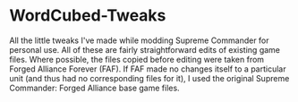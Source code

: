 # WordCubed-Tweaks
All the little tweaks I've made while modding Supreme Commander for personal use.
All of these are fairly straightforward edits of existing game files. Where possible, the files copied before editing were taken from Forged Alliance Forever (FAF).
If FAF made no changes itself to a particular unit (and thus had no corresponding files for it), I used the original Supreme Commander: Forged Alliance base game files.
